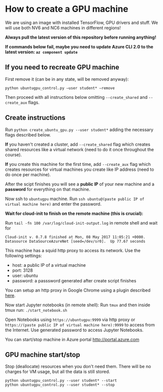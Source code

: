 # How to create a GPU machine

We are using an image with installed TensorFlow, GPU drivers and stuff.
We will use both NV6 and NC6 machines in different regions!

**Always pull the latest version of this repository before running anything!**

**If commands below fail, maybe you need to update Azure CLI 2.0 to the latest version: `az component update`**


## If you need to recreate GPU machine

First remove it (can be in any state, will be removed anyway):
```
python ubuntugpu_control.py —user student* —remove
```

Then proceed with all instructions below omitting `--create_shared` and `--create_aux` flags.

## Create instructions

Run `python create_ubuntu_gpu.py --user student*` adding the necessary flags described below.

**If** you haven't created a cluster, add `--create_shared` flag which creates shared resources like a virtual network (need to do it once throughout the course).

**If** you create this machine for the first time, add `--create_aux` flag which creates resources for virtual machines you create like IP address (need to do once per machine).

After the scipt finishes you will see a **public IP** of your new machine and a **password** for everything on that machine.

Now ssh to `ubuntugpu` machine. Run `ssh ubuntu@(paste public IP of virtual machine here)` and enter the password.

**Wait for cloud-init to finish on the remote machine (this is crucial):**

Run `tail -fn 100 /var/log/cloud-init-output.log` in remote shell and wait for
```
Cloud-init v. 0.7.8 finished at Mon, 08 May 2017 11:05:21 +0000. Datasource DataSourceAzureNet [seed=/dev/sr0].  Up 77.67 seconds
```

This machine has a squid http proxy to access its network. Use the following settings:
- host: a public IP of a virtual machine
- port: 3128
- user: ubuntu
- password: a passsword generated after create script finishes

You can setup an http proxy in Google Chrome using a plugin described [here](SETUP_PROXY.md).

Now start Jupyter notebooks (in remote shell):
Run `tmux` and then inside tmux run: `./start_notebook.sh`

Open Notebooks using `https://ubuntugpu:9999` via http proxy or `https://(paste public IP of virtual machine here):9999` to access from the Internet.
Use generated password to access Jupyter Notebooks.

You can start/stop machine in Azure portal http://portal.azure.com

## GPU machine start/stop

Stop (deallocate) resources when you don't need them.
There will be no charges for VM usage, but all the data is still stored.

```
python ubuntugpu_control.py --user student* --start
python ubuntugpu_control.py --user student* --stop
```
